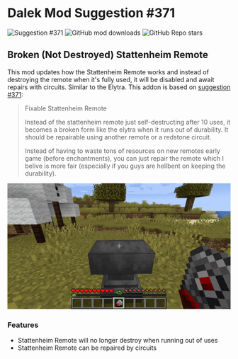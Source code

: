 # Dalek Mod Suggestion #371

![Suggestion #371](https://img.shields.io/badge/suggestion-371-blue)
![GitHub mod downloads](https://img.shields.io/github/downloads/bug1312/dm_suggestion_mods/v1.0.0%2B371/total?label=downloads)
![GitHub Repo stars](https://img.shields.io/github/stars/bug1312/dm_suggestion_mods)

## Broken (Not Destroyed) Stattenheim Remote 

This mod updates how the Stattenheim Remote works and instead of destroying the remote when it's fully used, it will be disabled and await repairs with circuits. Similar to the Elytra. This addon is based on [suggestion #371](https://discord.com/channels/217396856550981633/273107511400464384/1018205300651733073):
> Fixable Stattenheim Remote
>
> Instead of the stattenheim remote just self-destructing after 10 uses, it becomes a broken form like the elytra when it runs out of durability. It should be repairable using another remote or a redstone circuit.
>
> Instead of having to waste tons of resources on new remotes early game (before enchantments), you can just repair the remote which I belive is more fair (especially if you guys are hellbent on keeping the durability).

![Player breaking their remote and repairing it](.images/break-repair.gif)

### Features

- Stattenheim Remote will no longer destroy when running out of uses
- Stattenheim Remote can be repaired by circuits